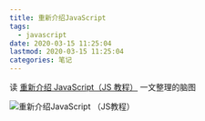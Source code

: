 ```yaml
---
title: 重新介绍JavaScript
tags:
  - javascript
date: 2020-03-15 11:25:04
lastmod: 2020-03-15 11:25:04
categories: 笔记
---
```


读 [重新介绍 JavaScript（JS 教程）](https://developer.mozilla.org/zh-CN/docs/Web/JavaScript/A_re-introduction_to_JavaScript) 一文整理的脑图

<!--more-->

![重新介绍JavaScript （JS教程）](https://user-images.githubusercontent.com/23159565/80954400-dd8f8900-8e2f-11ea-8bae-afe349796bad.png)